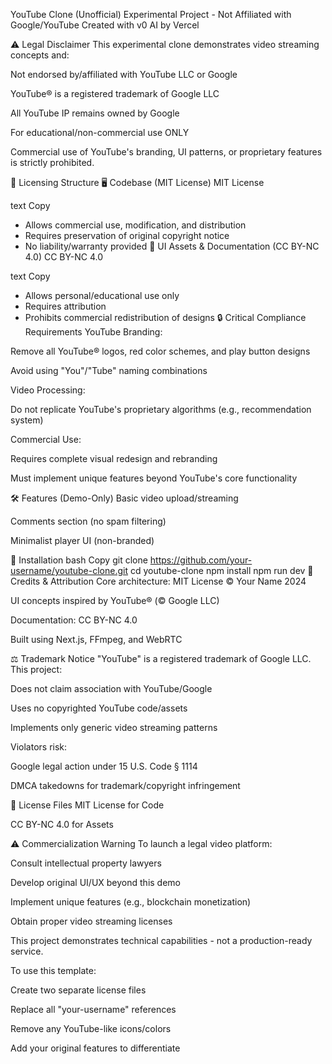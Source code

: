 YouTube Clone (Unofficial)
Experimental Project - Not Affiliated with Google/YouTube
Created with v0 AI by Vercel

⚠️ Legal Disclaimer
This experimental clone demonstrates video streaming concepts and:

Not endorsed by/affiliated with YouTube LLC or Google

YouTube® is a registered trademark of Google LLC

All YouTube IP remains owned by Google

For educational/non-commercial use ONLY

Commercial use of YouTube's branding, UI patterns, or proprietary features is strictly prohibited.

📜 Licensing Structure
🖥️ Codebase (MIT License)
MIT License

text
Copy
- Allows commercial use, modification, and distribution
- Requires preservation of original copyright notice
- No liability/warranty provided
🎨 UI Assets & Documentation (CC BY-NC 4.0)
CC BY-NC 4.0

text
Copy
- Allows personal/educational use only
- Requires attribution
- Prohibits commercial redistribution of designs
🔒 Critical Compliance Requirements
YouTube Branding:

Remove all YouTube® logos, red color schemes, and play button designs

Avoid using "You"/"Tube" naming combinations

Video Processing:

Do not replicate YouTube's proprietary algorithms (e.g., recommendation system)

Commercial Use:

Requires complete visual redesign and rebranding

Must implement unique features beyond YouTube's core functionality

🛠️ Features (Demo-Only)
Basic video upload/streaming

Comments section (no spam filtering)

Minimalist player UI (non-branded)

🚀 Installation
bash
Copy
git clone https://github.com/your-username/youtube-clone.git
cd youtube-clone
npm install
npm run dev
📝 Credits & Attribution
Core architecture: MIT License © Your Name 2024

UI concepts inspired by YouTube® (© Google LLC)

Documentation: CC BY-NC 4.0

Built using Next.js, FFmpeg, and WebRTC

⚖️ Trademark Notice
"YouTube" is a registered trademark of Google LLC. This project:

Does not claim association with YouTube/Google

Uses no copyrighted YouTube code/assets

Implements only generic video streaming patterns

Violators risk:

Google legal action under 15 U.S. Code § 1114

DMCA takedowns for trademark/copyright infringement

📁 License Files
MIT License for Code

CC BY-NC 4.0 for Assets

⚠️ Commercialization Warning
To launch a legal video platform:

Consult intellectual property lawyers

Develop original UI/UX beyond this demo

Implement unique features (e.g., blockchain monetization)

Obtain proper video streaming licenses

This project demonstrates technical capabilities - not a production-ready service.

To use this template:

Create two separate license files

Replace all "your-username" references

Remove any YouTube-like icons/colors

Add your original features to differentiate
